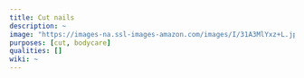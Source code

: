 ```yaml
---
title: Cut nails
description: ~
image: "https://images-na.ssl-images-amazon.com/images/I/31A3MlYxz+L.jpg"
purposes: [cut, bodycare]
qualities: []
wiki: ~
---
```

